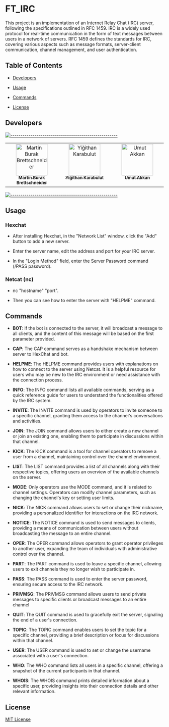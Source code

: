 #  FT_IRC

This project is an implementation of an Internet Relay Chat (IRC) server, following the specifications outlined in RFC 1459. IRC is a widely used protocol for real-time communication in the form of text messages between users in a network of servers. RFC 1459 defines the standards for IRC, covering various aspects such as message formats, server-client communication, channel management, and user authentication.

##  Table of Contents

-  [Developers](#developers)

-  [Usage](#usage)

-  [Commands](#commands)

-  [License](#license)

## Developers

[![-----------------------------------------------------](
https://raw.githubusercontent.com/andreasbm/readme/master/assets/lines/aqua.png)](https://github.com/mbrettsc)

<div align="center">
<table>
  <tbody>
    <tr>
      <td  align="center"  valign="top"  width="20%"><a  href="https://github.com/mbrettsc"><img  src="https://avatars.githubusercontent.com/u/99292553?v=4"  width="100px;"  alt="Martin Burak Brettschneider"/><br  /><sub><b>Martin Burak Brettschneider</b></sub></a><br  /></td>
      <td  align="center"  valign="top"  width="20%"><a  href="https://github.com/yigithankarabulut"><img  src="https://avatars.githubusercontent.com/u/120645917?v=4"  width="100px;"  alt="Yiğithan Karabulut"/><br  /><sub><b>Yiğithan Karabulut</b></sub></a><br  /></td>
      <td  align="center"  valign="top"  width="20%"><a  href="https://github.com/umuttakkan"><img  src="https://avatars.githubusercontent.com/u/91291348?v=4"  width="100px;"  alt="Umut Akkan"/><br  /><sub><b>Umut Akkan</b></sub></a><br  /></td>
</td>
    </tr>
  </table>
</tbody>
</div>
   
[![-----------------------------------------------------](
https://raw.githubusercontent.com/andreasbm/readme/master/assets/lines/aqua.png)](https://github.com/mbrettsc)

## Usage

###  Hexchat

-  After installing Hexchat, in the "Network List" window, click the "Add" button to add a new server.

-  Enter the server name, edit the address and port for your IRC server.

-  In the "Login Method" field, enter the Server Password command (/PASS password).

###  Netcat (nc)

-  nc "hostname" "port".

-  Then you can see how to enter the server with "HELPME" command.  

##  Commands

-  **BOT**: If the bot is connected to the server, it will broadcast a message to all clients, and the content of this message will be based on the first parameter provided.

-  **CAP**: The CAP command serves as a handshake mechanism between server to HexChat and bot.

-  **HELPME**: The HELPME command provides users with explanations on how to connect to the server using Netcat. It is a helpful resource for users who may be new to the IRC environment or need assistance with the connection process.

-  **INFO**: The INFO command lists all available commands, serving as a quick reference guide for users to understand the functionalities offered by the IRC system.

-  **INVITE**: The INVITE command is used by operators to invite someone to a specific channel, granting them access to the channel's conversations and activities.

-  **JOIN**: The JOIN command allows users to either create a new channel or join an existing one, enabling them to participate in discussions within that channel.

-  **KICK**: The KICK command is a tool for channel operators to remove a user from a channel, maintaining control over the channel environment.

-  **LIST**: The LIST command provides a list of all channels along with their respective topics, offering users an overview of the available channels on the server.

-  **MODE**: Only operators use the MODE command, and it is related to channel settings. Operators can modify channel parameters, such as changing the channel's key or setting user limits.

-  **NICK**: The NICK command allows users to set or change their nickname, providing a personalized identifier for interactions on the IRC network.

-  **NOTICE**: The NOTICE command is used to send messages to clients, providing a means of communication between users without broadcasting the message to an entire channel.

-  **OPER**: The OPER command allows operators to grant operator privileges to another user, expanding the team of individuals with administrative control over the channel.

-  **PART**: The PART command is used to leave a specific channel, allowing users to exit channels they no longer wish to participate in.

-  **PASS**: The PASS command is used to enter the server password, ensuring secure access to the IRC network.

-  **PRIVMSG**: The PRIVMSG command allows users to send private messages to specific clients or broadcast messages to an entire channel

-  **QUIT**: The QUIT command is used to gracefully exit the server, signaling the end of a user's connection.

-  **TOPIC**: The TOPIC command enables users to set the topic for a specific channel, providing a brief description or focus for discussions within that channel.

-  **USER**: The USER command is used to set or change the username associated with a user's connection.

-  **WHO**: The WHO command lists all users in a specific channel, offering a snapshot of the current participants in that channel.

-  **WHOIS**: The WHOIS command prints detailed information about a specific user, providing insights into their connection details and other relevant information. 

##  License

[MIT License](LICENSE)
